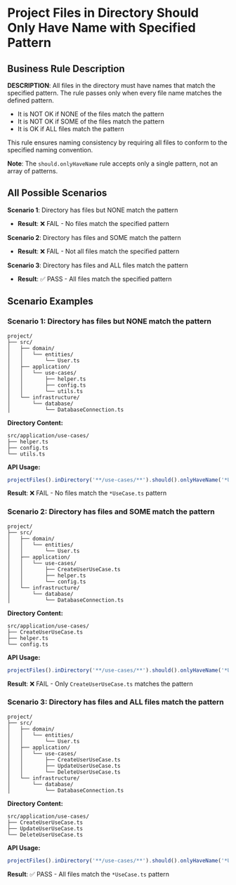 # Project Files in Directory Should Only Have Name with Specified Pattern

## Business Rule Description

**DESCRIPTION**: All files in the directory must have names that match the specified pattern. The rule passes only when every file name matches the defined pattern.

- It is NOT OK if NONE of the files match the pattern
- It is NOT OK if SOME of the files match the pattern
- It is OK if ALL files match the pattern

This rule ensures naming consistency by requiring all files to conform to the specified naming convention.

**Note**: The `should.onlyHaveName` rule accepts only a single pattern, not an array of patterns.

## All Possible Scenarios

**Scenario 1**: Directory has files but NONE match the pattern

- **Result**: ❌ FAIL - No files match the specified pattern

**Scenario 2**: Directory has files and SOME match the pattern

- **Result**: ❌ FAIL - Not all files match the specified pattern

**Scenario 3**: Directory has files and ALL files match the pattern

- **Result**: ✅ PASS - All files match the specified pattern

## Scenario Examples

### Scenario 1: Directory has files but NONE match the pattern

```
project/
├── src/
│   ├── domain/
│   │   └── entities/
│   │       └── User.ts
│   ├── application/
│   │   └── use-cases/
│   │       ├── helper.ts
│   │       ├── config.ts
│   │       └── utils.ts
│   └── infrastructure/
│       └── database/
│           └── DatabaseConnection.ts
```

**Directory Content:**

```
src/application/use-cases/
├── helper.ts
├── config.ts
└── utils.ts
```

**API Usage:**

```typescript
projectFiles().inDirectory('**/use-cases/**').should().onlyHaveName('*UseCase.ts').check();
```

**Result**: ❌ FAIL - No files match the `*UseCase.ts` pattern

### Scenario 2: Directory has files and SOME match the pattern

```
project/
├── src/
│   ├── domain/
│   │   └── entities/
│   │       └── User.ts
│   ├── application/
│   │   └── use-cases/
│   │       ├── CreateUserUseCase.ts
│   │       ├── helper.ts
│   │       └── config.ts
│   └── infrastructure/
│       └── database/
│           └── DatabaseConnection.ts
```

**Directory Content:**

```
src/application/use-cases/
├── CreateUserUseCase.ts
├── helper.ts
└── config.ts
```

**API Usage:**

```typescript
projectFiles().inDirectory('**/use-cases/**').should().onlyHaveName('*UseCase.ts').check();
```

**Result**: ❌ FAIL - Only `CreateUserUseCase.ts` matches the pattern

### Scenario 3: Directory has files and ALL files match the pattern

```
project/
├── src/
│   ├── domain/
│   │   └── entities/
│   │       └── User.ts
│   ├── application/
│   │   └── use-cases/
│   │       ├── CreateUserUseCase.ts
│   │       ├── UpdateUserUseCase.ts
│   │       └── DeleteUserUseCase.ts
│   └── infrastructure/
│       └── database/
│           └── DatabaseConnection.ts
```

**Directory Content:**

```
src/application/use-cases/
├── CreateUserUseCase.ts
├── UpdateUserUseCase.ts
└── DeleteUserUseCase.ts
```

**API Usage:**

```typescript
projectFiles().inDirectory('**/use-cases/**').should().onlyHaveName('*UseCase.ts').check();
```

**Result**: ✅ PASS - All files match the `*UseCase.ts` pattern
